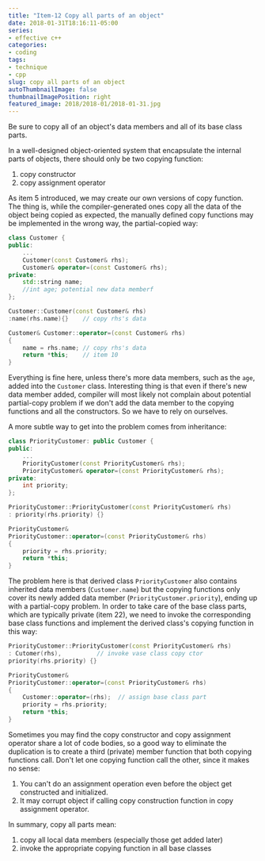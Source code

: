 ```yaml
---
title: "Item-12 Copy all parts of an object"
date: 2018-01-31T18:16:11-05:00
series:
- effective c++
categories:
- coding
tags:
- technique
- cpp
slug: copy all parts of an object
autoThumbnailImage: false
thumbnailImagePosition: right
featured_image: 2018/2018-01/2018-01-31.jpg
---
```


Be sure to copy all of an object's data members and all of its base class parts.
<!--more-->

In a well-designed object-oriented system that encapsulate the internal parts of objects, there should only be two copying function:

1. copy constructor
2. copy assignment operator

As item 5 introduced, we may create our own versions of copy function. The thing is, while the compiler-generated ones copy all the data of the object being copied as expected, the manually defined copy functions may be implemented in the wrong way, the partial-copied way:

```cpp
class Customer {
public:
    ...
    Customer(const Customer& rhs);
    Customer& operator=(const Customer& rhs);
private:
    std::string name;
    //int age; potential new data memberf
};

Customer::Customer(const Customer& rhs)
:name(rhs.name){}    // copy rhs's data

Customer& Customer::operator=(const Customer& rhs)
{
    name = rhs.name; // copy rhs's data
    return *this;    // item 10
}
```

Everything is fine here, unless there's more data members, such as the `age`, added into the `Customer` class. Interesting thing is that even if there's new data member added, compiler will most likely not complain about potential partial-copy problem if we don't add the data member to the copying functions and all the constructors. So we have to rely on ourselves.

A more subtle way to get into the problem comes from inheritance:

```cpp
class PriorityCustomer: public Customer {
public:
    ...
    PriorityCustomer(const PriorityCustomer& rhs);
    PriorityCustomer& operator=(const PriorityCustomer& rhs);
private:
    int priority;
};

PriorityCustomer::PriorityCustomer(const PriorityCustomer& rhs) 
: priority(rhs.priority) {}

PriorityCustomer& 
PriorityCustomer::operator=(const PriorityCustomer& rhs)
{
    priority = rhs.priority;
    return *this;
}
```

The problem here is that derived class `PriorityCustomer` also contains inherited data members (`Customer.name`) but the copying functions only cover its newly added data member (`PriorityCustomer.priority`), ending up with a partial-copy problem. In order to take care of the base class parts, which are typically private (item 22), we need to invoke the corresponding base class functions and implement the derived class's copying function in this way:

```cpp
PriorityCustomer::PriorityCustomer(const PriorityCustomer& rhs) 
: Cutomer(rhs),          // invoke vase class copy ctor
priority(rhs.priority) {}

PriorityCustomer& 
PriorityCustomer::operator=(const PriorityCustomer& rhs)
{
    Customer::operator=(rhs);  // assign base class part
    priority = rhs.priority;
    return *this;
}
```

Sometimes you may find the copy constructor and copy assignment operator share a lot of code bodies, so a good way to eliminate the duplication is to create a third (private) member function that both copying functions call. Don't let one copying function call the other, since it makes no sense:

1. You can't do an assignment operation even before the object get constructed and initialized.
2. It may corrupt object if calling copy construction function in copy assignment operator.

In summary, copy all parts mean:

1. copy all local data members (especially those get added later)
2. invoke the appropriate copying function in all base classes
